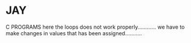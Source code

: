 # JAY
C PROGRAMS
here the loops does not work properly............
we have to make changes in values that has been assigned...........
